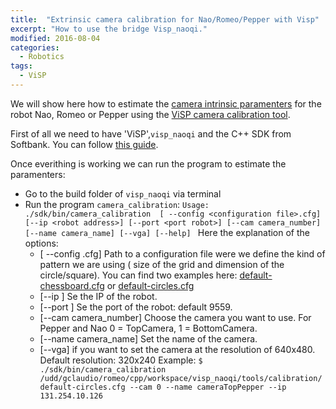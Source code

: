 ```yaml
---
title:  "Extrinsic camera calibration for Nao/Romeo/Pepper with Visp"
excerpt: "How to use the bridge Visp_naoqi."
modified: 2016-08-04
categories: 
  - Robotics
tags:
  - ViSP
---
```


We will show here how to estimate the [camera intrinsic paramenters](http://ksimek.github.io/2013/08/13/intrinsic/) for the robot Nao, Romeo or Pepper using the [ViSP camera calibration tool](http://visp-doc.inria.fr/doxygen/visp-2.8.0/tutorial-calibration.html).

First of all we need to have 'ViSP',`visp_naoqi` and the C++ SDK from Softbank. You can follow [this guide](http://jokla.me/robotics/visp_naoqi/). 

Once everithing is working we can run the program to estimate the paramenters:
* Go to the build folder of `visp_naoqi` via terminal
* Run the program `camera_calibration`:
  `Usage: ./sdk/bin/camera_calibration  [ --config <configuration file>.cfg] [--ip <robot address>] [--port <port robot>] [--cam camera_number] [--name camera_name] [--vga] [--help] `
  Here the explanation of the options:
  * [ --config <configuration file>.cfg]  Path to a configuration file were we define the kind of pattern we are using ( size of the grid and dimension of the circle/square). You can find two examples here: [default-chessboard.cfg](visp_naoqi/tools/calibration/default-chessboard.cfg) or [default-circles.cfg](visp_naoqi/tools/calibration/default-circles.cfg)
  * [--ip <robot address>] Se the IP of the robot.
  * [--port <port robot>] Se the port of the robot: default 9559.
  * [--cam camera_number] Choose the camera you want to use. For Pepper and Nao 0 = TopCamera, 1 = BottomCamera. 
  * [--name camera_name] Set the name of the camera.
  * [--vga] if you want to set the camera at the resolution of 640x480. Default resolution: 320x240
  Example:
`$ ./sdk/bin/camera_calibration /udd/gclaudio/romeo/cpp/workspace/visp_naoqi/tools/calibration/default-circles.cfg --cam 0 --name cameraTopPepper --ip 131.254.10.126`

